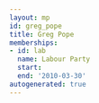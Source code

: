 ```yaml
---
layout: mp
id: greg_pope
title: Greg Pope
memberships:
- id: lab
  name: Labour Party
  start: 
  end: '2010-03-30'
autogenerated: true
---
```

